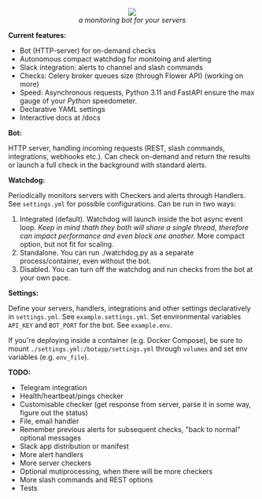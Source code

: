 <p align="center">
<img src="https://repository-images.githubusercontent.com/557768275/6a8a5d08-dc4f-4c19-9466-024af5c4d828">
<br>
<em>a monitoring bot for your servers</em>
</p>

**Current features:**

- Bot (HTTP-server) for on-demand checks
- Autonomous compact watchdog for monitoing and alerting
- Slack integration: alerts to channel and slash commands
- Checks: Celery broker queues size (through Flower API) (working on more)
- Speed: Asynchronous requests, Python 3.11 and FastAPI ensure the max gauge of your *Python* 
speedometer.
- Declarative YAML settings
- Interactive docs at /docs

**Bot:**

HTTP server, handling incoming requests (REST, slash commands, integrations, webhooks etc.). Can check on-demand and return the results or launch a full check in the background with standard alerts.

**Watchdog:**

Periodically monitors servers with Checkers and alerts through Handlers. See `settings.yml` for possible configurations.
Can be run in two ways:

1) Integrated (default).
Watchdog will launch inside the bot async event loop. *Keep in mind thath they both will share a single thread, therefore can impact performance and even block one another.*
More compact option, but not fit for scaling.
2) Standalone.
You can run ./watchdog.py as a separate process/container, even without the bot.
3) Disabled.
You can turn off the watchdog and run checks from the bot at your own pace.

**Settings:**

Define your servers, handlers, integrations and other settings declaratively in `settings.yml`. See `example.settings.yml`.
Set environmental variables `API_KEY` and `BOT_PORT` for the bot. See `example.env`.

If you're deploying inside a container (e.g. Docker Compose), be sure to mount `./settings.yml:/botapp/settings.yml` through `volumes` and set env variables (e.g. `env_file`).

**TODO:**

- Telegram integration
- Health/heartbeat/pings checker
- Customisable checker (get response from server, parse it in some way, figure out the status)
- File, email handler
- Remember previous alerts for subsequent checks, "back to normal" optional messages
- Slack app distribution or manifest
- More alert handlers
- More server checkers
- Optional mutiprocessing, when there will be more checkers
- More slash commands and REST options
- Tests
